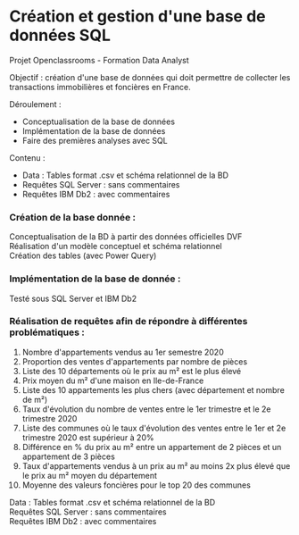 # Création et gestion d'une base de données SQL

Projet Openclassrooms - Formation Data Analyst  


Objectif : création d'une base de données qui doit permettre de collecter les transactions immobilières et foncières en France.  

Déroulement : 
- Conceptualisation de la base de données
- Implémentation de la base de données
- Faire des premières analyses avec SQL

Contenu : 
- Data : Tables format .csv et schéma relationnel de la BD  
- Requêtes SQL Server : sans commentaires  
- Requêtes IBM Db2 : avec commentaires


### Création de la base donnée :

Conceptualisation de la BD à partir des données officielles DVF  
Réalisation d'un modèle conceptuel et schéma relationnel  
Création des tables (avec Power Query)


### Implémentation de la base de donnée :

Testé sous SQL Server et IBM Db2


### Réalisation de requêtes afin de répondre à différentes problématiques :

1. Nombre d'appartements vendus au 1er semestre 2020
2. Proportion des ventes d'appartements par nombre de pièces
3. Liste des 10 départements où le prix au m² est le plus élevé
4. Prix moyen du m² d'une maison en Ile-de-France
5. Liste des 10 appartements les plus chers (avec département et nombre de m²)
6. Taux d'évolution du nombre de ventes entre le 1er trimestre et le 2e trimestre 2020
7. Liste des communes où le taux d'évolution des ventes entre le 1er et 2e trimestre 2020 est supérieur à 20% 
8. Différence en % du prix au m² entre un appartement de 2 pièces et un appartement de 3 pièces
9. Taux d'appartements vendus à un prix au m² au moins 2x plus élevé que le prix au m² moyen du département
10. Moyenne des valeurs foncières pour le top 20 des communes

Data : Tables format .csv et schéma relationnel de la BD  
Requêtes SQL Server : sans commentaires  
Requêtes IBM Db2 : avec commentaires
